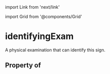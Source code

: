 import Link from 'next/link'
  
import Grid from '@components/Grid'

# identifyingExam

A physical examination that can identify this sign.

## Property of




